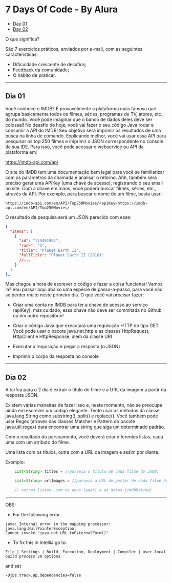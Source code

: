 # 7 Days Of Code - By Alura

  - [Day 01](https://github.com/angelozero/7-days-of-code/blob/main/01-DAY.md) 
  - [Day 02](https://github.com/angelozero/7-days-of-code/blob/main/02-DAY.md)

O que significa?

São 7 exercícios práticos, enviados por e-mail, com as seguintes características:

- Dificuldade crescente de desafios;
- Feedback da comunidade;
- O hábito de praticar.

---
## Dia 01
Você conhece o IMDB? É provavelmente a plataforma mais famosa que agrupa basicamente todos os filmes, séries, programas de TV, atores, etc., do mundo. Você pode imaginar que o banco de dados deles deve ser colossal!
No desafio de hoje, você vai fazer o seu código Java rodar e consumir a API do IMDB! Seu objetivo será imprimir os resultados de uma busca na linha de comando.
Explicando melhor, você vai usar essa API para pesquisar os top 250 filmes e imprimir o JSON correspondente no console da sua IDE.
Para isso, você pode acessar o webservice ou API da plataforma em:

https://imdb-api.com/api

O site do IMDB tem uma documentação bem legal para você se familiarizar com os parâmetros da chamada e analisar o retorno.
Ahh, também será preciso gerar uma APIKey (uma chave de acesso), registrando o seu email no site. Com a chave em mãos, você poderá buscar filmes, séries, etc., através da API.
Por exemplo, para buscar o nome de um filme, basta usar:

`https://imdb-api.com/en/API/Top250Movies/<apiKey>https://imdb-api.com/en/API/Top250Movies/`

O resultado da pesquisa será um JSON parecido com esse:
```json
{
  "items": [
    {
      "id": "tt5491994",
      "rank": "1",
      "title": "Planet Earth II",
      "fullTitle": "Planet Earth II (2016)"
      //...
    }
  ]
}…
```
Mas chegou a hora de escrever o código e fazer a coisa funcionar! Vamos lá? Vou passar aqui abaixo uma espécie de passo-a-passo, para você não se perder muito neste primeiro dia. O que você vai precisar fazer:

 - Criar uma conta no IMDB para ter a chave de acesso ao serviço (apiKey), mas cuidado, essa chave não deve ser commitada no Github ou em outro repositório!

 - Criar o código Java que executará uma requisição HTTP do tipo GET. Você pode usar o pacote java.net.http e as classes HttpRequest, HttpClient e HttpResponse, além da classe URI

- Executar a requisição e pegar a resposta (o JSON)

- Imprimir o corpo da resposta no console

---
## Dia 02

A tarfea para o 2 dia é extrair o título do filme e a URL da imagem a partir da resposta JSON.

Existem várias maneiras de fazer isso e, neste momento, não se preocupe ainda em escrever um código elegante. 
Tente usar os métodos da classe java.lang.String como substring(), split() e replace(). 
Você também pode usar Regex (através das classes Matcher e Pattern do pacote java.util.regex) para encontrar uma string que siga um determinado padrão.

Com o resultado do parseamento, você deverá criar diferentes listas, cada uma com um atributo do filme. 

Uma lista com os títulos, outra com a URL da imagem e assim por diante. 

Exemplo:

```java
    List<String> titles = //parseia o título de cada filme do JSON;

    List<String> urlImages = //parseia a URL do pôster de cada filme do JSON;

    // outras listas, com os anos (year) e as notas (imDbRating)
```

---

OBS: 
  - For the following error 
```
java: Internal error in the mapping processor: 
java.lang.NullPointerException: 
Cannot invoke "java.net.URL.toExternalForm()"
```
  - To fix this in IntelliJ go to: 
```
File | Settings | Build, Execution, Deployment | Compiler | user-local build process vm options
``` 
 and set 
```
-Djps.track.ap.dependencies=false
```
